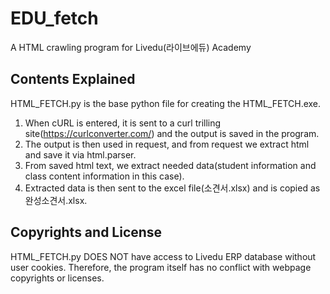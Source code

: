 # EDU_fetch
A HTML crawling program for Livedu(라이브에듀) Academy

## Contents Explained
HTML_FETCH.py is the base python file for creating the HTML_FETCH.exe.
1. When cURL is entered, it is sent to a curl trilling site(https://curlconverter.com/) and the output is saved in the program.
2. The output is then used in request, and from request we extract html and save it via html.parser.
3. From saved html text, we extract needed data(student information and class content information in this case).
4. Extracted data is then sent to the excel file(소견서.xlsx) and is copied as 완성소견서.xlsx.

## Copyrights and License
HTML_FETCH.py DOES NOT have access to Livedu ERP database without user cookies. Therefore, the program itself has no conflict with webpage copyrights or licenses.
